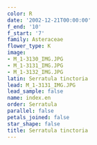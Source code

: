 ```yaml
---
color: R
date: '2002-12-21T00:00:00'
f_end: '10'
f_start: '7'
family: Asteraceae
flower_type: K
image:
- M_1-3130_IMG.JPG
- M_1-3131_IMG.JPG
- M_1-3132_IMG.JPG
latin: Serratula tinctoria
lead: M_1-3131_IMG.JPG
lead_sample: false
name: index.en
order: Serratula
parallel: false
petals_joined: false
star_shape: false
title: Serratula tinctoria
---
```

